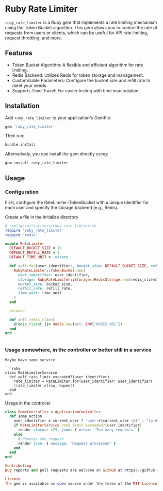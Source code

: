 # Ruby Rate Limiter

`ruby_rate_limiter` is a Ruby gem that implements a rate limiting mechanism using the Token Bucket algorithm. This gem allows you to control the rate of requests from users or clients, which can be useful for API rate limiting, request throttling, and more.

## Features

- Token Bucket Algorithm: A flexible and efficient algorithm for rate limiting.
- Redis Backend: Utilizes Redis for token storage and management.
- Customizable Parameters: Configure the bucket size and refill rate to meet your needs.
- Supports Time Travel: For easier testing with time manipulation.

## Installation

Add `ruby_rate_limiter` to your application's Gemfile:

```ruby
gem 'ruby_rate_limiter'

```

Then run:

```ruby
bundle install
```

Alternatively, you can install the gem directly using:

```ruby
gem install ruby_rate_limiter
```

## Usage

### Configuration

First, configure the RateLimiter::TokenBucket with a unique identifier for each user and specify the storage backend (e.g., Redis).

Create a file in the initialize directory

```ruby
# config/initializers/ruby_rate_limiter.rb
require 'ruby_rate_limiter'
require 'redis'

module RateLimiter
  DEFAULT_BUCKET_SIZE = 10
  DEFAULT_REFILL_RATE = 1
  DEFAULT_TIME_UNIT = :minute

  def self.for(user_identifier:, bucket_size: DEFAULT_BUCKET_SIZE, refill_rate: DEFAULT_REFILL_RATE, time_unit: DEFAULT_TIME_UNIT)
    RubyRateLimiter::TokenBucket.new(
      user_identifier: user_identifier,
      storage: RubyRateLimiter::Storage::RedisStorage.new(redis_client),
      bucket_size: bucket_size,
      refill_rate: refill_rate,
      time_unit: time_unit
    )
  end

  private

  def self.redis_client
    @redis_client ||= Redis.new(url: ENV['REDIS_URL'])
  end
end



```

### Usage somewhere, in the controller or better still in a service

````
Maybe have some service

```ruby
class RateLimiterService
  def self.rate_limit_exceeded?(user_identifier)
    rate_limiter = RateLimiter.for(user_identifier: user_identifier)
    !rate_limiter.allow_request?
  end
end

````

Usage in the controller

```ruby
class SomeController < ApplicationController
  def some_action
    user_identifier = current_user ? "user:#{current_user.id}" : "ip:#{request.remote_ip}"
    if RateLimiterService.rate_limit_exceeded?(user_identifier)
      render status: 429, json: { error: 'Too many requests' }
    else
      # Process the request
      render json: { message: 'Request processed' }
    end
  end
end

Contributing
Bug reports and pull requests are welcome on GitHub at https://github.com/Mutuba/ruby-rate-limiter.

License
The gem is available as open source under the terms of the MIT License.
```

